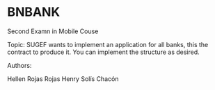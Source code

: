 ﻿# BNBANK
Second Examn in Mobile Couse


Topic:
SUGEF wants to implement an application for all banks, this the contract to produce it. You can implement the structure as desired.

Authors:

Hellen Rojas Rojas
Henry Solís Chacón

